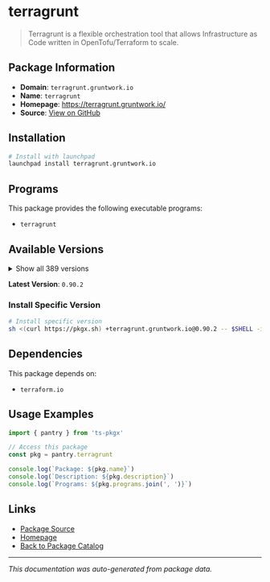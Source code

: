 # terragrunt

> Terragrunt is a flexible orchestration tool that allows Infrastructure as Code written in OpenTofu/Terraform to scale.

## Package Information

- **Domain**: `terragrunt.gruntwork.io`
- **Name**: `terragrunt`
- **Homepage**: https://terragrunt.gruntwork.io/
- **Source**: [View on GitHub](https://github.com/pkgxdev/pantry/tree/main/projects/terragrunt.gruntwork.io/package.yml)

## Installation

```bash
# Install with launchpad
launchpad install terragrunt.gruntwork.io
```

## Programs

This package provides the following executable programs:

- `terragrunt`

## Available Versions

<details>
<summary>Show all 389 versions</summary>

- `0.90.2`, `0.90.1`, `0.90.0`, `0.89.4`, `0.89.3`
- `0.89.2`, `0.89.1`, `0.89.0`, `0.88.1`, `0.88.0`
- `0.87.7`, `0.87.6`, `0.87.5`, `0.87.4`, `0.87.3`
- `0.87.2`, `0.87.1`, `0.87.0`, `0.86.3`, `0.86.2`
- `0.86.1`, `0.86.0`, `0.85.1`, `0.85.0`, `0.84.1`
- `0.84.0`, `0.83.2`, `0.83.1`, `0.83.0`, `0.82.4`
- `0.82.3`, `0.82.2`, `0.82.1`, `0.82.0`, `0.81.10`
- `0.81.9`, `0.81.8`, `0.81.7`, `0.81.6`, `0.81.5`
- `0.81.4`, `0.81.3`, `0.81.2`, `0.81.1`, `0.81.0`
- `0.80.4`, `0.80.3`, `0.80.2`, `0.80.1`, `0.80.0`
- `0.79.3`, `0.79.2`, `0.79.1`, `0.79.0`, `0.78.4`
- `0.78.3`, `0.78.2`, `0.78.1`, `0.78.0`, `0.77.22`
- `0.77.21`, `0.77.20`, `0.77.19`, `0.77.18`, `0.77.17`
- `0.77.16`, `0.77.15`, `0.77.14`, `0.77.13`, `0.77.12`
- `0.77.11`, `0.77.10`, `0.77.9`, `0.77.8`, `0.77.7`
- `0.77.6`, `0.77.5`, `0.77.4`, `0.77.3`, `0.77.2`
- `0.77.1`, `0.77.0`, `0.76.8`, `0.76.7`, `0.76.6`
- `0.76.5`, `0.76.4`, `0.76.3`, `0.76.2`, `0.76.1`
- `0.76.0`, `0.75.10`, `0.75.9`, `0.75.8`, `0.75.7`
- `0.75.6`, `0.75.5`, `0.75.4`, `0.75.3`, `0.75.2`
- `0.75.1`, `0.75.0`, `0.74.0`, `0.73.16`, `0.73.15`
- `0.73.14`, `0.73.13`, `0.73.12`, `0.73.11`, `0.73.10`
- `0.73.9`, `0.73.8`, `0.73.7`, `0.73.6`, `0.73.5`
- `0.73.4`, `0.73.3`, `0.73.2`, `0.73.1`, `0.73.0`
- `0.72.9`, `0.72.8`, `0.72.6`, `0.72.5`, `0.72.4`
- `0.72.3`, `0.72.2`, `0.72.1`, `0.72.0`, `0.71.5`
- `0.71.4`, `0.71.3`, `0.71.2`, `0.71.1`, `0.71.0`
- `0.70.4`, `0.70.3`, `0.70.2`, `0.70.1`, `0.70.0`
- `0.69.13`, `0.69.12`, `0.69.11`, `0.69.10`, `0.69.9`
- `0.69.8`, `0.69.7`, `0.69.6`, `0.69.5`, `0.69.3`
- `0.69.2`, `0.69.1`, `0.69.0`, `0.68.17`, `0.68.16`
- `0.68.15`, `0.68.14`, `0.68.13`, `0.68.12`, `0.68.10`
- `0.68.9`, `0.68.8`, `0.68.7`, `0.68.6`, `0.68.5`
- `0.68.4`, `0.68.3`, `0.68.2`, `0.68.1`, `0.68.0`
- `0.67.16`, `0.67.15`, `0.67.14`, `0.67.13`, `0.67.12`
- `0.67.11`, `0.67.10`, `0.67.9`, `0.67.8`, `0.67.7`
- `0.67.6`, `0.67.5`, `0.67.4`, `0.67.3`, `0.67.2`
- `0.67.1`, `0.67.0`, `0.66.9`, `0.66.8`, `0.66.7`
- `0.66.6`, `0.66.5`, `0.66.4`, `0.66.3`, `0.66.2`
- `0.66.1`, `0.66.0`, `0.65.0`, `0.64.5`, `0.64.4`
- `0.64.3`, `0.64.2`, `0.64.1`, `0.64.0`, `0.63.8`
- `0.63.7`, `0.63.6`, `0.63.5`, `0.63.4`, `0.63.3`
- `0.63.2`, `0.63.1`, `0.63.0`, `0.62.3`, `0.62.2`
- `0.62.1`, `0.62.0`, `0.61.1`, `0.61.0`, `0.60.1`
- `0.60.0`, `0.59.7`, `0.59.6`, `0.59.5`, `0.59.4`
- `0.59.3`, `0.59.2`, `0.59.1`, `0.59.0`, `0.58.16`
- `0.58.15`, `0.58.14`, `0.58.13`, `0.58.12`, `0.58.11`
- `0.58.10`, `0.58.9`, `0.58.8`, `0.58.7`, `0.58.6`
- `0.58.5`, `0.58.4`, `0.58.3`, `0.58.2`, `0.58.1`
- `0.58.0`, `0.57.13`, `0.57.12`, `0.57.11`, `0.57.10`
- `0.57.9`, `0.57.8`, `0.57.7`, `0.57.6`, `0.57.5`
- `0.57.4`, `0.57.3`, `0.57.2`, `0.57.1`, `0.57.0`
- `0.56.5`, `0.56.4`, `0.56.3`, `0.56.2`, `0.56.1`
- `0.56.0`, `0.55.21`, `0.55.20`, `0.55.19`, `0.55.18`
- `0.55.17`, `0.55.16`, `0.55.15`, `0.55.14`, `0.55.13`
- `0.55.12`, `0.55.11`, `0.55.10`, `0.55.9`, `0.55.8`
- `0.55.7`, `0.55.6`, `0.55.5`, `0.55.4`, `0.55.3`
- `0.55.2`, `0.55.1`, `0.55.0`, `0.54.22`, `0.54.21`
- `0.54.20`, `0.54.19`, `0.54.18`, `0.54.17`, `0.54.16`
- `0.54.15`, `0.54.14`, `0.54.13`, `0.54.12`, `0.54.11`
- `0.54.10`, `0.54.9`, `0.54.8`, `0.54.7`, `0.54.6`
- `0.54.5`, `0.54.4`, `0.54.3`, `0.54.2`, `0.54.1`
- `0.54.0`, `0.53.8`, `0.53.7`, `0.53.6`, `0.53.5`
- `0.53.4`, `0.53.3`, `0.53.2`, `0.53.1`, `0.53.0`
- `0.52.7`, `0.52.6`, `0.52.5`, `0.52.4`, `0.52.3`
- `0.52.2`, `0.52.1`, `0.52.0`, `0.51.9`, `0.51.8`
- `0.51.7`, `0.51.6`, `0.51.5`, `0.51.4`, `0.51.3`
- `0.51.2`, `0.51.1`, `0.51.0`, `0.50.17`, `0.50.16`
- `0.50.15`, `0.50.14`, `0.50.13`, `0.50.12`, `0.50.11`
- `0.50.10`, `0.50.9`, `0.50.8`, `0.50.7`, `0.50.6`
- `0.50.5`, `0.50.4`, `0.50.3`, `0.50.2`, `0.50.1`
- `0.50.0`, `0.49.1`, `0.49.0`, `0.48.6`, `0.48.5`
- `0.48.4`, `0.48.3`, `0.48.2`, `0.48.1`, `0.48.0`
- `0.47.0`, `0.46.3`, `0.46.2`, `0.46.1`, `0.46.0`
- `0.45.18`, `0.45.17`, `0.45.16`, `0.45.15`, `0.45.14`
- `0.45.13`, `0.45.12`, `0.45.11`, `0.45.10`, `0.45.9`
- `0.45.8`, `0.45.7`, `0.45.6`, `0.45.5`, `0.45.4`
- `0.45.3`, `0.45.2`, `0.45.1`, `0.45.0`

</details>

**Latest Version**: `0.90.2`

### Install Specific Version

```bash
# Install specific version
sh <(curl https://pkgx.sh) +terragrunt.gruntwork.io@0.90.2 -- $SHELL -i
```

## Dependencies

This package depends on:

- `terraform.io`

## Usage Examples

```typescript
import { pantry } from 'ts-pkgx'

// Access this package
const pkg = pantry.terragrunt

console.log(`Package: ${pkg.name}`)
console.log(`Description: ${pkg.description}`)
console.log(`Programs: ${pkg.programs.join(', ')}`)
```

## Links

- [Package Source](https://github.com/pkgxdev/pantry/tree/main/projects/terragrunt.gruntwork.io/package.yml)
- [Homepage](https://terragrunt.gruntwork.io/)
- [Back to Package Catalog](../../package-catalog.md)

---

*This documentation was auto-generated from package data.*
